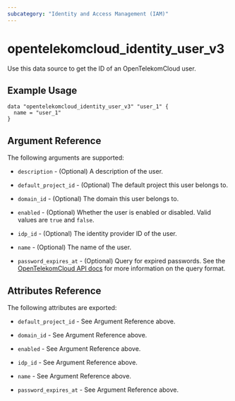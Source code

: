 ```yaml
---
subcategory: "Identity and Access Management (IAM)"
---
```


# opentelekomcloud_identity_user_v3

Use this data source to get the ID of an OpenTelekomCloud user.

## Example Usage

```hcl
data "opentelekomcloud_identity_user_v3" "user_1" {
  name = "user_1"
}
```

## Argument Reference

The following arguments are supported:

* `description` - (Optional) A description of the user.

* `default_project_id` - (Optional) The default project this user belongs to.

* `domain_id` - (Optional) The domain this user belongs to.

* `enabled` - (Optional) Whether the user is enabled or disabled. Valid values are `true` and `false`.

* `idp_id` - (Optional) The identity provider ID of the user.

* `name` - (Optional) The name of the user.

* `password_expires_at` - (Optional) Query for expired passwords. See the [OpenTelekomCloud API docs](https://docs.otc.t-systems.com/en-us/api/iam/en-us_topic_0057845638.html)
  for more information on the query format.


## Attributes Reference

The following attributes are exported:

* `default_project_id` - See Argument Reference above.

* `domain_id` - See Argument Reference above.

* `enabled` - See Argument Reference above.

* `idp_id` - See Argument Reference above.

* `name` - See Argument Reference above.

* `password_expires_at` - See Argument Reference above.
